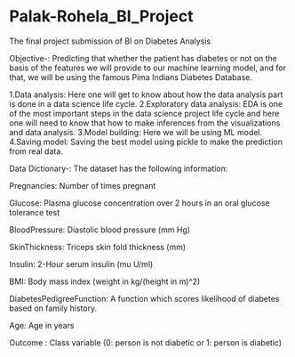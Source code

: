 # Palak-Rohela_BI_Project
The final project submission of BI on Diabetes Analysis


Objective-:
Predicting that whether the patient has diabetes or not on the basis of the features we will provide to our machine learning model, and for that, we will be using the famous Pima Indians Diabetes Database.

1.Data analysis: Here one will get to know about how the data analysis part is done in a data science life cycle.
2.Exploratory data analysis: EDA is one of the most important steps in the data science project life cycle and here one will need to know that how to make inferences from the visualizations and data analysis.
3.Model building: Here we will be using ML model.
4.Saving model: Saving the best model using pickle to make the prediction from real data.


Data Dictionary-:
The dataset has the following information:

Pregnancies: Number of times pregnant

Glucose: Plasma glucose concentration over 2 hours in an oral glucose tolerance test

BloodPressure: Diastolic blood pressure (mm Hg)

SkinThickness: Triceps skin fold thickness (mm)

Insulin: 2-Hour serum insulin (mu U/ml)

BMI: Body mass index (weight in kg/(height in m)^2)

DiabetesPedigreeFunction: A function which scores likelihood of diabetes based on family history.

Age: Age in years

Outcome : Class variable (0: person is not diabetic or 1: person is diabetic)
